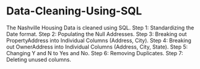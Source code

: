 # Data-Cleaning-Using-SQL
The Nashville Housing Data is cleaned using SQL.
Step 1: Standardizing the Date format.
Step 2: Populating the Null Addresses.
Step 3: Breaking out PropertyAddress into Individual Columns (Address, City).
Step 4: Breaking out OwnerAddress into Individual Columns (Address, City, State).
Step 5: Changing Y and N to Yes and No.
Step 6: Removing Duplicates.
Step 7: Deleting unused columns.

